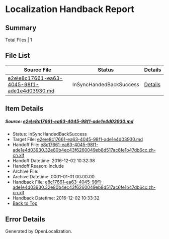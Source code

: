 # <a name='report-top'></a> Localization Handback Report

## Summary
 Total Files | 1

## File List
 Source File | Status | Details 
 ----------- | ------ | ------- 
 [e2e\e8c17661-ea63-4045-98f1-ade1e4d03930.md](https://github.com/OpenLocalizationTestOrg/ol-test0/blob/08191c6a5adcc3edc35e1a719fb076dde8b96140/e2e/e8c17661-ea63-4045-98f1-ade1e4d03930.md) | InSyncHandedBackSuccess | [Details](#0912eecffd804cde964046413f8ba8e9bba7f0875)

## Item Details
##### <a name='0912eecffd804cde964046413f8ba8e9bba7f0875'></a> Source: [e2e\e8c17661-ea63-4045-98f1-ade1e4d03930.md](https://github.com/OpenLocalizationTestOrg/ol-test0/blob/08191c6a5adcc3edc35e1a719fb076dde8b96140/e2e/e8c17661-ea63-4045-98f1-ade1e4d03930.md)
* Status: InSyncHandedBackSuccess
* Target File: [e2e\e8c17661-ea63-4045-98f1-ade1e4d03930.md](https://github.com/OpenLocalizationTestOrg/ol-test0-zhcn/blob/3f52c4ccf5d04ac7cc3f8a9df80ed3edcc39d581/e2e/e8c17661-ea63-4045-98f1-ade1e4d03930.md)
* Handoff File: [e8c17661-ea63-4045-98f1-ade1e4d03930.32e80b4ec43f6260049eb8d517ac6fe1b47db6cc.zh-cn.xlf](https://github.com/OpenLocalizationTestOrg/ol-test0-handoff/blob/ee117e74f372b8dbb97ac0417913e72dca3bde1a/ol-handoff/OpenLocalizationTestOrg/ol-test0-zhcn/shujia/ht/e8c17661-ea63-4045-98f1-ade1e4d03930.32e80b4ec43f6260049eb8d517ac6fe1b47db6cc.zh-cn.xlf)
* Handoff Datetime: 2016-12-02 10:32:38
* Handoff Reason: Include
* Archive File: 
* Archive Datetime: 0001-01-01 00:00:00
* Handback File: [e8c17661-ea63-4045-98f1-ade1e4d03930.32e80b4ec43f6260049eb8d517ac6fe1b47db6cc.zh-cn.xlf](https://github.com/OpenLocalizationTestOrg/ol-test0-handback/blob/c21f8425daca10ddabbe3b0ac7a662dfd302ae28/ol-handback/OpenLocalizationTestOrg/ol-test0-zhcn/shujia/ht/e8c17661-ea63-4045-98f1-ade1e4d03930.32e80b4ec43f6260049eb8d517ac6fe1b47db6cc.zh-cn.xlf)
* Handback Datetime: 2016-12-02 10:33:32
* [Back to Top](#report-top)


## Error Details

Generated by OpenLocalization.
